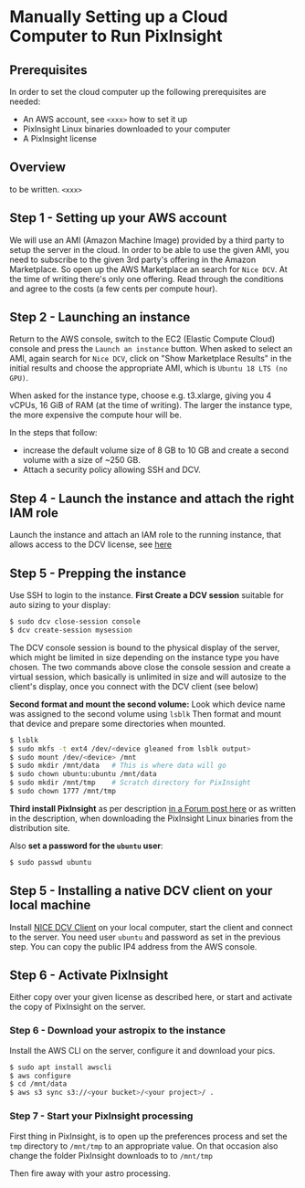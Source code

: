 
# Manually Setting up a Cloud Computer to Run PixInsight

## Prerequisites

In order to set the cloud computer up the following prerequisites are needed:

* An AWS account, see `<xxx>` how to set it up
* PixInsight Linux binaries downloaded to your computer
* A PixInsight license

## Overview

to be written. `<xxx>`

## Step 1 - Setting up your AWS account

We will use an AMI (Amazon Machine Image) provided by a third party to setup the server in the cloud. 
In order to be able to use the given AMI, you need to subscribe to the given 3rd party's offering in the Amazon Marketplace.
So open up the AWS Marketplace an search for `Nice DCV`. At the time of writing there's only one offering. Read through the 
conditions and agree to the costs (a few cents per compute hour). 

## Step 2 - Launching an instance

Return to the AWS console, switch to the EC2 (Elastic Compute Cloud) console and press the `Launch an instance` button.
When asked to select an AMI, again search for `Nice DCV`, click on "Show Marketplace Results" in the initial results and 
choose the appropriate AMI, which is `Ubuntu 18 LTS (no GPU)`. 

When asked for the instance type, choose e.g. t3.xlarge, giving you 4 vCPUs, 16 GiB of RAM (at the time of writing). The larger 
the instance type, the more expensive the compute hour will be.

In the steps that follow:
- increase the default volume size of 8 GB to 10 GB and create a second volume with a size of ~250 GB.
- Attach a security policy allowing SSH and DCV. 

## Step 4 - Launch the instance and attach the right IAM role

Launch the instance and attach an IAM role to the running instance, that allows access to the DCV license,
see [here](https://docs.aws.amazon.com/dcv/latest/adminguide/setting-up-license.html) 

## Step 5 - Prepping the instance

Use SSH to login to the instance. **First Create a DCV session** suitable for auto sizing to your display:

```bash
$ sudo dcv close-session console
$ dcv create-session mysession
```

The DCV console session is bound to the physical display of the server, which might be limited in size depending 
on the instance type you have chosen. The two commands above close the console session and create a virtual session, 
which basically is unlimited in size and will autosize to the client's display, once you connect with the DCV client (see below)

**Second format and mount the second volume:** Look which device name was assigned to the second volume using `lsblk`
Then format and mount that device and prepare some directories when mounted.

```bash
$ lsblk
$ sudo mkfs -t ext4 /dev/<device gleaned from lsblk output>
$ sudo mount /dev/<device> /mnt
$ sudo mkdir /mnt/data   # This is where data will go
$ sudo chown ubuntu:ubuntu /mnt/data
$ sudo mkdir /mnt/tmp    # Scratch directory for PixInsight
$ sudo chown 1777 /mnt/tmp
```

**Third install PixInsight** as per description [in a Forum post here](https://pixinsight.com/forum/index.php?threads/how-to-install-pixinsight-on-linux.14324/) or as written in the 
description, when downloading the PixInsight Linux binaries from the distribution site.

Also **set a password for the `ubuntu` user**:

```bash
$ sudo passwd ubuntu
```

## Step 5 - Installing a native DCV client on your local machine

Install [NICE DCV Client](https://download.nice-dcv.com/) on your local computer, start the client and connect to the server. 
You need user `ubuntu` and password as set in the previous step. You can copy the public IP4 address from the AWS console.

## Step 6 - Activate PixInsight

Either copy over your given license as described here, or start and activate the copy of PixInsight on the server.

### Step 6 - Download your astropix to the instance

Install the AWS CLI on the server, configure it and download your pics.

```bash
$ sudo apt install awscli
$ aws configure
$ cd /mnt/data
$ aws s3 sync s3://<your bucket>/<your project>/ . 
```

### Step 7 - Start your PixInsight processing

First thing in PixInsight, is to open up the preferences process and set the `tmp` directory to `/mnt/tmp` 
to an appropriate value. On that occasion also change the folder PixInsight downloads to to `/mnt/tmp`

Then fire away with your astro processing.

